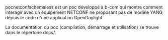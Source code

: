 pocnetconfschemaless est un poc développé à b-com qui montre comment interagir avec un équipement NETCONF ne proposant
pas de modèle YANG depuis le code d'une application OpenDaylight.

La documentation du poc (compilation, démarrage et utilisation) se trouve dans le répertoire docs/.
